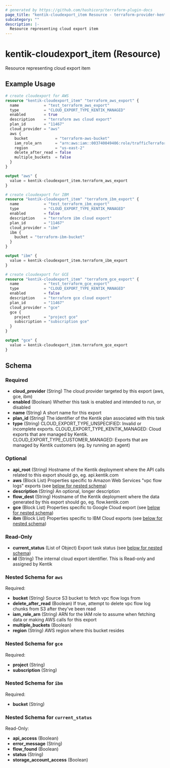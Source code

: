 ```yaml
---
# generated by https://github.com/hashicorp/terraform-plugin-docs
page_title: "kentik-cloudexport_item Resource - terraform-provider-kentik-cloudexport"
subcategory: ""
description: |-
  Resource representing cloud export item
---
```


# kentik-cloudexport_item (Resource)

Resource representing cloud export item

## Example Usage

```terraform
# create cloudexport for AWS
resource "kentik-cloudexport_item" "terraform_aws_export" {
  name           = "test_terraform_aws_export"
  type           = "CLOUD_EXPORT_TYPE_KENTIK_MANAGED"
  enabled        = true
  description    = "terraform aws cloud export"
  plan_id        = "11467"
  cloud_provider = "aws"
  aws {
    bucket            = "terraform-aws-bucket"
    iam_role_arn      = "arn:aws:iam::003740049406:role/trafficTerraformIngestRole"
    region            = "us-east-2"
    delete_after_read = false
    multiple_buckets  = false
  }
}

output "aws" {
  value = kentik-cloudexport_item.terraform_aws_export
}

# create cloudexport for IBM
resource "kentik-cloudexport_item" "terraform_ibm_export" {
  name           = "test_terraform_ibm_export"
  type           = "CLOUD_EXPORT_TYPE_KENTIK_MANAGED"
  enabled        = false
  description    = "terraform ibm cloud export"
  plan_id        = "11467"
  cloud_provider = "ibm"
  ibm {
    bucket = "terraform-ibm-bucket"
  }
}

output "ibm" {
  value = kentik-cloudexport_item.terraform_ibm_export
}

# create cloudexport for GCE
resource "kentik-cloudexport_item" "terraform_gce_export" {
  name           = "test_terraform_gce_export"
  type           = "CLOUD_EXPORT_TYPE_KENTIK_MANAGED"
  enabled        = false
  description    = "terraform gce cloud export"
  plan_id        = "11467"
  cloud_provider = "gce"
  gce {
    project      = "project gce"
    subscription = "subscription gce"
  }
}

output "gce" {
  value = kentik-cloudexport_item.terraform_gce_export
}
```

<!-- schema generated by tfplugindocs -->
## Schema

### Required

- **cloud_provider** (String) The cloud provider targeted by this export (aws, gce, ibm)
- **enabled** (Boolean) Whether this task is enabled and intended to run, or disabled
- **name** (String) A short name for this export
- **plan_id** (String) The identifier of the Kentik plan associated with this task
- **type** (String) CLOUD_EXPORT_TYPE_UNSPECIFIED: Invalid or incomplete exports. CLOUD_EXPORT_TYPE_KENTIK_MANAGED: Cloud exports that are managed by Kentik. CLOUD_EXPORT_TYPE_CUSTOMER_MANAGED: Exports that are managed by Kentik customers (eg. by running an agent)

### Optional

- **api_root** (String) Hostname of the Kentik deployment where the API calls related to this export should go, eg. api.kentik.com
- **aws** (Block List) Properties specific to Amazon Web Services "vpc flow logs" exports (see [below for nested schema](#nestedblock--aws))
- **description** (String) An optional, longer description
- **flow_dest** (String) Hostname of the Kentik deployment where the data generated by this export should go, eg. flow.kentik.com
- **gce** (Block List) Properties specific to Google Cloud export (see [below for nested schema](#nestedblock--gce))
- **ibm** (Block List) Properties specific to IBM Cloud exports (see [below for nested schema](#nestedblock--ibm))

### Read-Only

- **current_status** (List of Object) Export task status (see [below for nested schema](#nestedatt--current_status))
- **id** (String) The internal cloud export identifier. This is Read-only and assigned by Kentik

<a id="nestedblock--aws"></a>
### Nested Schema for `aws`

Required:

- **bucket** (String) Source S3 bucket to fetch vpc flow logs from
- **delete_after_read** (Boolean) If true, attempt to delete vpc flow log chunks from S3 after they've been read
- **iam_role_arn** (String) ARN for the IAM role to assume when fetching data or making AWS calls for this export
- **multiple_buckets** (Boolean)
- **region** (String) AWS region where this bucket resides


<a id="nestedblock--gce"></a>
### Nested Schema for `gce`

Required:

- **project** (String)
- **subscription** (String)


<a id="nestedblock--ibm"></a>
### Nested Schema for `ibm`

Required:

- **bucket** (String)


<a id="nestedatt--current_status"></a>
### Nested Schema for `current_status`

Read-Only:

- **api_access** (Boolean)
- **error_message** (String)
- **flow_found** (Boolean)
- **status** (String)
- **storage_account_access** (Boolean)



